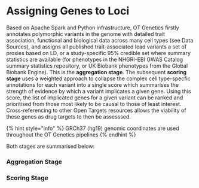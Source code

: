 # Assigning Genes to Loci

Based on Apache Spark and Python infrastructure, OT Genetics firstly annotates polymorphic variants in the genome with detailed trait association, functional and biological data across many cell types \(see Data Sources\), and assigns all published trait-associated lead variants a set of proxies based on LD, or a study-specific 95% credible set where summary statistics are available \(for phenotypes in the NHGRI-EBI GWAS Catalog summary statistics repository, or UK Biobank phenotypes from the Global Biobank Engine\).  This is the **aggregation stage**.  The subsequent **scoring stage** uses a weighted approach to collapse the complex cell type-specfic annotations for each variant into a single score which summarises the strength of evidence by which a variant implicates a given gene.  Using this score, the list of implicated genes for a given variant can be ranked and prioritised from those most likely to be causal to those of least interest.  Cross-referencing to other Open Targets resources allows the viability of these genes as drug targets to then be assesssed.  

{% hint style="info" %}
GRCh37 \(hg19\) genomic coordinates are used throughout the OT Genetics pipelines
{% endhint %}

Both stages are summarised below:

### Aggregation Stage

### Scoring Stage

